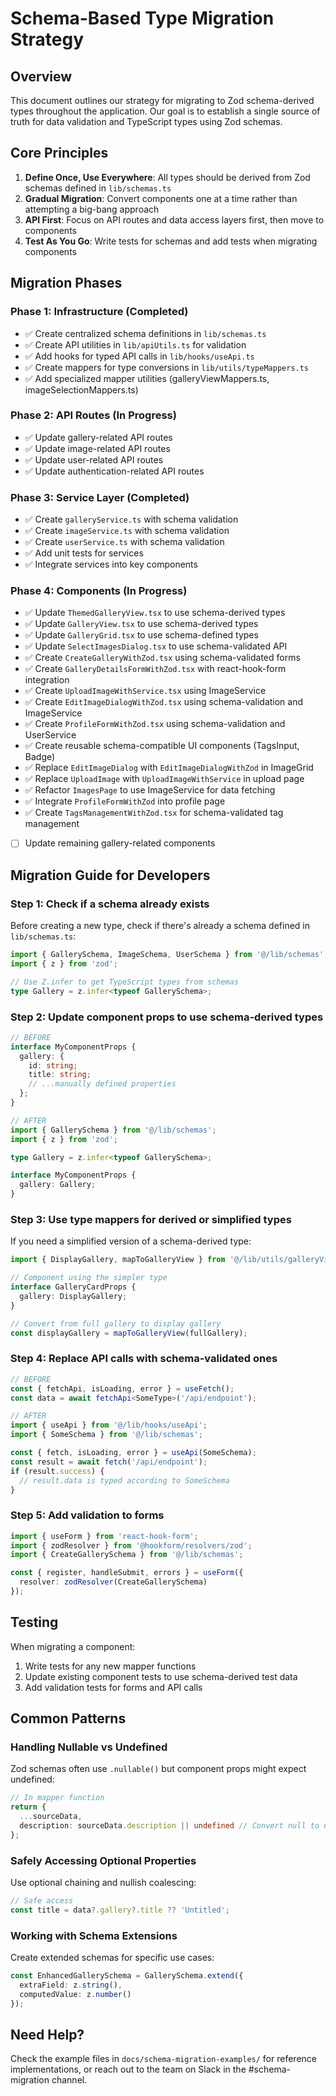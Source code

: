 # Schema-Based Type Migration Strategy

## Overview

This document outlines our strategy for migrating to Zod schema-derived types throughout the application. Our goal is to establish a single source of truth for data validation and TypeScript types using Zod schemas.

## Core Principles

1. **Define Once, Use Everywhere**: All types should be derived from Zod schemas defined in `lib/schemas.ts`
2. **Gradual Migration**: Convert components one at a time rather than attempting a big-bang approach
3. **API First**: Focus on API routes and data access layers first, then move to components
4. **Test As You Go**: Write tests for schemas and add tests when migrating components

## Migration Phases

### Phase 1: Infrastructure (Completed)

- ✅ Create centralized schema definitions in `lib/schemas.ts`
- ✅ Create API utilities in `lib/apiUtils.ts` for validation
- ✅ Add hooks for typed API calls in `lib/hooks/useApi.ts`
- ✅ Create mappers for type conversions in `lib/utils/typeMappers.ts`
- ✅ Add specialized mapper utilities (galleryViewMappers.ts, imageSelectionMappers.ts)

### Phase 2: API Routes (In Progress)

- ✅ Update gallery-related API routes
- ✅ Update image-related API routes
- ✅ Update user-related API routes
- ✅ Update authentication-related API routes

### Phase 3: Service Layer (Completed)

- ✅ Create `galleryService.ts` with schema validation
- ✅ Create `imageService.ts` with schema validation
- ✅ Create `userService.ts` with schema validation
- ✅ Add unit tests for services
- ✅ Integrate services into key components

### Phase 4: Components (In Progress)

- ✅ Update `ThemedGalleryView.tsx` to use schema-derived types
- ✅ Update `GalleryView.tsx` to use schema-derived types
- ✅ Update `GalleryGrid.tsx` to use schema-defined types
- ✅ Update `SelectImagesDialog.tsx` to use schema-validated API
- ✅ Create `CreateGalleryWithZod.tsx` using schema-validated forms
- ✅ Create `GalleryDetailsFormWithZod.tsx` with react-hook-form integration
- ✅ Create `UploadImageWithService.tsx` using ImageService
- ✅ Create `EditImageDialogWithZod.tsx` using schema-validation and ImageService
- ✅ Create `ProfileFormWithZod.tsx` using schema-validation and UserService
- ✅ Create reusable schema-compatible UI components (TagsInput, Badge)
- ✅ Replace `EditImageDialog` with `EditImageDialogWithZod` in ImageGrid
- ✅ Replace `UploadImage` with `UploadImageWithService` in upload page
- ✅ Refactor `ImagesPage` to use ImageService for data fetching
- ✅ Integrate `ProfileFormWithZod` into profile page
- ✅ Create `TagsManagementWithZod.tsx` for schema-validated tag management
- [ ] Update remaining gallery-related components

## Migration Guide for Developers

### Step 1: Check if a schema already exists

Before creating a new type, check if there's already a schema defined in `lib/schemas.ts`:

```typescript
import { GallerySchema, ImageSchema, UserSchema } from '@/lib/schemas';
import { z } from 'zod';

// Use Z.infer to get TypeScript types from schemas
type Gallery = z.infer<typeof GallerySchema>;
```

### Step 2: Update component props to use schema-derived types

```typescript
// BEFORE
interface MyComponentProps {
  gallery: {
    id: string;
    title: string;
    // ...manually defined properties
  };
}

// AFTER
import { GallerySchema } from '@/lib/schemas';
import { z } from 'zod';

type Gallery = z.infer<typeof GallerySchema>;

interface MyComponentProps {
  gallery: Gallery;
}
```

### Step 3: Use type mappers for derived or simplified types

If you need a simplified version of a schema-derived type:

```typescript
import { DisplayGallery, mapToGalleryView } from '@/lib/utils/galleryViewMappers';

// Component using the simpler type
interface GalleryCardProps {
  gallery: DisplayGallery;
}

// Convert from full gallery to display gallery
const displayGallery = mapToGalleryView(fullGallery);
```

### Step 4: Replace API calls with schema-validated ones

```typescript
// BEFORE
const { fetchApi, isLoading, error } = useFetch();
const data = await fetchApi<SomeType>('/api/endpoint');

// AFTER
import { useApi } from '@/lib/hooks/useApi';
import { SomeSchema } from '@/lib/schemas';

const { fetch, isLoading, error } = useApi(SomeSchema);
const result = await fetch('/api/endpoint');
if (result.success) {
  // result.data is typed according to SomeSchema
}
```

### Step 5: Add validation to forms

```typescript
import { useForm } from 'react-hook-form';
import { zodResolver } from '@hookform/resolvers/zod';
import { CreateGallerySchema } from '@/lib/schemas';

const { register, handleSubmit, errors } = useForm({
  resolver: zodResolver(CreateGallerySchema)
});
```

## Testing

When migrating a component:

1. Write tests for any new mapper functions
2. Update existing component tests to use schema-derived test data
3. Add validation tests for forms and API calls

## Common Patterns

### Handling Nullable vs Undefined

Zod schemas often use `.nullable()` but component props might expect undefined:

```typescript
// In mapper function
return {
  ...sourceData,
  description: sourceData.description || undefined // Convert null to undefined
};
```

### Safely Accessing Optional Properties

Use optional chaining and nullish coalescing:

```typescript
// Safe access
const title = data?.gallery?.title ?? 'Untitled';
```

### Working with Schema Extensions

Create extended schemas for specific use cases:

```typescript
const EnhancedGallerySchema = GallerySchema.extend({
  extraField: z.string(),
  computedValue: z.number()
});
```

## Need Help?

Check the example files in `docs/schema-migration-examples/` for reference implementations, or reach out to the team on Slack in the #schema-migration channel.
